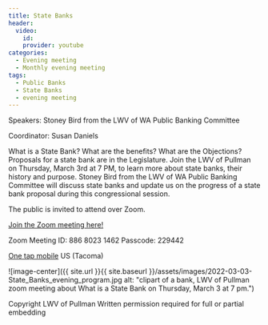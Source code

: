 ```yaml
---
title: State Banks
header:
  video:
    id:
    provider: youtube
categories:
  - Evening meeting
  - Monthly evening meeting
tags:
  - Public Banks
  - State Banks
  - evening meeting
---
```


Speakers: Stoney Bird from the LWV of WA Public Banking Committee

Coordinator: Susan Daniels

What is a State Bank? What are the benefits? What are the Objections? Proposals for a state bank are in the Legislature.  Join the LWV of Pullman on Thursday, March 3rd at 7 PM, to learn more about state banks, their history and purpose. Stoney Bird from the LWV of WA Public Banking Committee will discuss state banks and update us on the progress of a state bank proposal during this congressional session.

The public is invited to attend over Zoom.

[Join the Zoom meeting here!](https://us02web.zoom.us/j/88680231462?pwd=U2NTd0o1bGo5U2hqS1hpekdESU5Cdz09)

Zoom Meeting ID: 886 8023 1462  Passcode: 229442

[One tap mobile](tel:+12532158782,,88680231462#) US (Tacoma)

![image-center]({{ site.url }}{{ site.baseurl }}/assets/images/2022-03-03-State_Banks_evening_program.jpg alt: "clipart of a bank, LWV of Pullman zoom meeting about What is a State Bank on Thursday, March 3 at 7 pm.")

Copyright LWV of Pullman
Written permission required for full or partial embedding

<!---change the title to whatever you want the post to be titled
change the ID out to the end of the youtube link https://youtu.be/r61ARK4Qv9c -->
